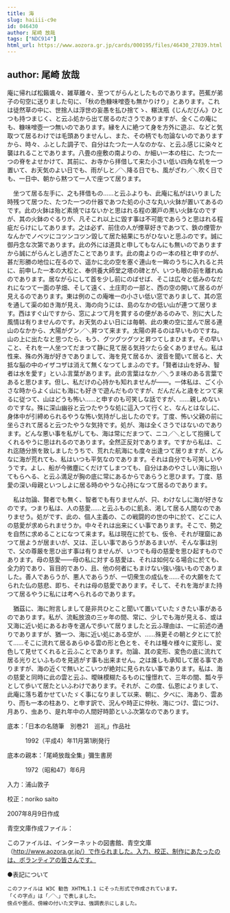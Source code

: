 ```yaml
---
title: 海
slug: haiiii-c9e
id: 046430
author: 尾崎 放哉
tags: ["NDC914"]
html_url: https://www.aozora.gr.jp/cards/000195/files/46430_27839.html
---
```


## author: 尾崎 放哉

庵に帰れば松籟颯々、雑草離々、至つてがらんとしたものであります。芭蕉が弟子の句空に送りました句に、「秋の色糠味噌壺も無かりけり」とあります。これは徒然草の中に、世捨人は浮世の妄愚を払ひ捨てゝ、糂汰瓶《じんだびん》ひとつも持つまじく、と云ふ処から出て居るのださうでありますが、全くこの庵にも、糠味噌壺一つ無いのであります。縁を人に絶つて身を方外に遊ぶ、などと気取つて居るわけでは毛頭ありませんし、また、その柄でも勿論ないのでありますから、時々、ふとした調子で、自分はたつた一人なのかな、と云ふ感じに染々と襲はれることであります。八畳の座敷の南よりの、か細い一本の柱に、たつた一つの脊をよせかけて、其前に、お寺から拝借して来た小さい低い四角な机を一つ置いて、お天気のよい日でも、雨がしと／＼降る日でも、風がざわ／＼吹く日でも、一日中、朝から黙つて一人で座つて居ります。

　坐つて居る左手に、之も拝借もの……と云ふよりも、此庵に私がはいりました時残つて居つた、たつた一つの什器であつた処の小さな丸い火鉢が置いてあるのです。此の火鉢は殆ど素焼ではないかと思はれる程の瀬戸の黒い火鉢なのですが、其の火鉢のぐるりが、凡そこれ以上に毀す事は不可能であらうと思はれる程疵だらけにしてあります。之は必ず、前住の人が煙草好きであつて、鉄の煙管かなんかでノベツにコツンコツン毀して居た結果にちがひないと思ふのです。誠に御丹念な次第であります。此の外には道具と申してもなんにも無いのでありますから誠にがらんとし過ぎたことであります。此の南よりの一本の柱と申すのが、甚だ形勝の地位に在るので、遥かに北の空を塞ぐ連山を一眸のうちに入れると共に、前申した一本の大松と、奉供養大師堂之塔の碑とが、いつも眼の前を離れぬのであります。居ながらにして首を少し前にのばせば、そこは広々と低みのなだれになつて一面の芋畑、そして遠く、土庄町の一部と、西の空の開いて居るのが見えるのであります。東は例のこの庵唯一の小さい低い窓でありまして、其の窓を通して渠の如き海が見え、海の向うには、島のなかの低い山が連つて居ります。西はすぐ山ですから、窓によつて月を賞するの便があるのみで、別に大した風情は有りませんのです。お天気のよい日には毎朝、此の東の空に並んで居る連山のなかから、大陽がグン／＼昇つて来ます。太陽の昇るのは早いものですね。山の上に出たなと思つたら、もう、グツグツグツと昇つてしまひます。その早いこと、それを一人坐つてだまつて静に見て居る気持ツたら全くありません。私は性来、殊の外海が好きでありまして、海を見て居るか、波音を聞いて居ると、大抵な脳の中のイザコザは消えて無くなつてしまふのです。「賢者は山を好み、智者は水を愛す」といふ言葉があります。此の言葉はなか／＼うま味のある言葉であると思ひます。但し、私だけの心持かも知れませんが――。一体私は、ごく小さな時からよく山にも海にも好きで遊んだものですが、だんだんと歳をとつて来るに従つて、山はどうも怖い……と申すのも可笑しな話ですが、……親しめないのですな。殊に深山幽谷と云つたやうな処に這入つて行くと、なんとはなしに、身体中が引締められるやうな怖い気持がし出したのです。丁度、怖い父親の前に坐らされて居ると云つたやうな気持です。処が、海は全くさうではないのであります。どんな悪い事を私がしても、海は常にだまつて、ニコ／＼として抱擁してくれるやうに思はれるのであります。全然正反対であります。ですから私は、これ迄随分旅を致しましたうちで、荒れた航海にも度々出逢つて居りますが、どんなに海が荒れても、私はいつも平気なのであります。それは自分でも可笑しいやうです。よし、船が今微塵にくだけてしまつても、自分はあのやさしい海に抱いてもらへる、と云ふ満足が胸の底に常にあるからであらうと思ひます。丁度、慈愛の深い母親といつしよに居る時のやうな心持になつて居るのであります。

　私は勿論、賢者でも無く、智者でも有りませんが、只、わけなしに海が好きなのです。つまり私は、人の慈愛……と云ふものに飢ゑ、渇して居る人間なのでありませう。処がです、此の、個人主義の、この戦闘的の世の中に於て、どこに人の慈愛が求められませうか。中々それは出来にくい事であります。そこで、勢之を自然に求めることになつて来ます。私は現在に於ても、仮令、それが理窟にあつて居ようが居まいが、又は、正しい事であらうがあるまいが、そんな事は別で、父の尊厳を思ひ出す事は有りませんが、いつでも母の慈愛を思ひ起すものであります。母の慈愛――母の私に対する慈愛は、それは如何なる場合に於ても、全力的であり、盲目的であり、且、他の何者にもまけない強い強いものでありました。善人であらうが、悪人であらうが、一切衆生の成仏を……その大願をたてられた仏の慈悲、即ち、それは母の慈愛であります。そして、それを海がまた持つて居るやうに私には考へられるのであります。

　猶茲に、海に附言しまして是非共ひとこと聞いて置いていたゞきたい事があるのであります。私が、流転放浪の三ヶ年の間、常に、少しでも海が見える、或は又海に近い処にあるお寺を選んで歩いて居りましたと云ふ理由は、一に前述の通りでありますが、猶一つ、海に近い処にある空が、……殊更その朝と夕とにて於て……そこに流れて居るあらゆる雲の形と色とを、それは種々様々に変形し、変色して見せてくれると云ふことであります。勿論、其の変形、変色の底に流れて居る光りといふものを見逃がす事も出来ません。之は誰しも承知して居る事でありますが、海の近くで無いとこいつが絶対に見られない事であります。私は、海の慈愛と同時に此の雲と云ふ、曖昧模糊たるものに憧憬れて、三年の間、瓢々乎として歩いて居たといふわけであります。それが、この度、仏恩によりまして、此庵に落ち着かせていたゞく事になりまして以来、朝に、夕べに、海あり、雲あり、而も一本の柱あり、と申す訳で、況んや時正に仲秋、海につけ、雲につけ、月あり、虫あり、是れ年中の人間好時節といふ次第なのであります。













底本：「日本の名随筆　別巻21　巡礼」作品社


　　　1992（平成4）年11月第1刷発行

底本の親本：「尾崎放哉全集」彌生書房

　　　1972（昭和47）年6月

入力：浦山敦子

校正：noriko saito

2007年8月9日作成

青空文庫作成ファイル：

このファイルは、インターネットの図書館、青空文庫（http://www.aozora.gr.jp/）で作られました。入力、校正、制作にあたったのは、ボランティアの皆さんです。











●表記について


	このファイルは W3C 勧告 XHTML1.1 にそった形式で作成されています。
	「くの字点」は「／＼」で表しました。
	傍点や圏点、傍線の付いた文字は、強調表示にしました。